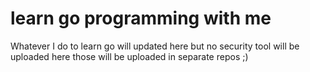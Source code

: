 # learn go programming with me 
Whatever I do to learn go will updated here but no security tool will be uploaded here those will be uploaded in separate repos ;)

